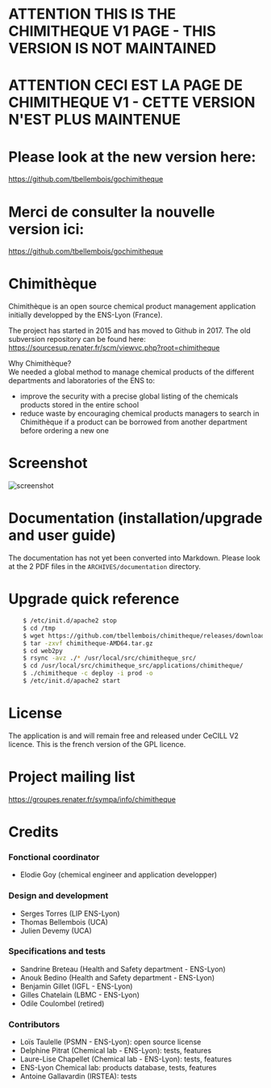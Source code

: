 # ATTENTION THIS IS THE CHIMITHEQUE V1 PAGE - THIS VERSION IS NOT MAINTAINED

# ATTENTION CECI EST LA PAGE DE CHIMITHEQUE V1 - CETTE VERSION N'EST PLUS MAINTENUE

# Please look at the new version here:
<https://github.com/tbellembois/gochimitheque>

# Merci de consulter la nouvelle version ici:
<https://github.com/tbellembois/gochimitheque>

# Chimithèque

Chimithèque is an open source chemical product management application initially developped by the ENS-Lyon (France).

The project has started in 2015 and has moved to Github in 2017.
The old subversion repository can be found here: <https://sourcesup.renater.fr/scm/viewvc.php?root=chimitheque>

Why Chimithèque?  
We needed a global method to manage chemical products of the different departments and laboratories of the ENS to:
- improve the security with a precise global listing of the chemicals products stored in the entire school
- reduce waste by encouraging chemical products managers to search in Chimithèque if a product can be borrowed from another department before ordering a new one

# Screenshot

![screenshot](screenshot.png)

# Documentation (installation/upgrade and user guide)

The documentation has not yet been converted into Markdown. Please look at the 2 PDF files in the `ARCHIVES/documentation` directory.

# Upgrade quick reference

```bash
    $ /etc/init.d/apache2 stop
    $ cd /tmp
    $ wget https://github.com/tbellembois/chimitheque/releases/download/{version}/chimitheque-AMD64.tar.gz 
    $ tar -zxvf chimitheque-AMD64.tar.gz
    $ cd web2py
    $ rsync -avz ./* /usr/local/src/chimitheque_src/
    $ cd /usr/local/src/chimitheque_src/applications/chimitheque/
    $ ./chimitheque -c deploy -i prod -o
    $ /etc/init.d/apache2 start
```

# License

The application is and will remain free and released under CeCILL V2 licence. This is the french version of the GPL licence.

# Project mailing list

https://groupes.renater.fr/sympa/info/chimitheque

# Credits

### Fonctional coordinator
- Elodie Goy (chemical engineer and application developper)

### Design and development
- Serges Torres (LIP ENS-Lyon)
- Thomas Bellembois (UCA)
- Julien Devemy (UCA)

### Specifications and tests
- Sandrine Breteau (Health and Safety department - ENS-Lyon)
- Anouk Bedino (Health and Safety department - ENS-Lyon)
- Benjamin Gillet (IGFL - ENS-Lyon)
- Gilles Chatelain (LBMC - ENS-Lyon)
- Odile Coulombel (retired)

### Contributors
- Loïs Taulelle (PSMN - ENS-Lyon): open source license
- Delphine Pitrat (Chemical lab - ENS-Lyon): tests, features
- Laure-Lise Chapellet (Chemical lab - ENS-Lyon): tests, features
- ENS-Lyon Chemical lab: products database, tests, features
- Antoine Gallavardin (IRSTEA): tests
